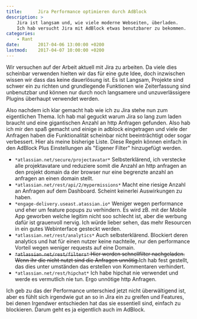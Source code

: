 ```yaml
---
title:      Jira Performance optimieren durch AdBlock
description: >
    Jira ist langsam und, wie viele moderne Webseiten, überladen.
    Ich hab versucht Jira mit AdBlock etwas benutzbarer zu bekommen.
categories:
    - Rant
date:       2017-04-06 13:00:00 +0200
lastmod:    2017-04-07 10:00:00 +0200
---
```


Wir versuchen auf der Arbeit aktuell mit Jira zu arbeiten. Da viele dies scheinbar verwenden hielten wir das für eine gute Idee, doch inzwischen wissen wir dass das keine dauerlösung ist. Es ist Langsam, Projekte sind schwer ein zu richten und grundlegende Funktionen wie Zeiterfassung sind unbenutzbar und können nur durch noch langsamere und unzuverlässigere Plugins überhaupt verwendet werden.
 
Also nachdem ich klar gemacht hab wie ich zu Jira stehe nun zum eigentlichen Thema. Ich hab mal geguckt warum Jira so lang zum laden braucht und eine gigantischen Anzahl an http Anfragen gefunden. Also hab ich mir den spaß gemacht und einige in adblock eingetragen und viele der Anfragen haben die Funktionalität scheinbar nicht beeinträchtigt oder sogar verbessert. Hier als meine bisherige Liste. Diese Regeln können einfach in den AdBlock Plus Einstellungen als "Eigener Filter" hinzugefügt werden.

- `*atlassian.net/secure/projectavatar*` Selbsterklärend, ich verstecke alle projektavatare und reduziere somit die Anzahl an http anfragen an den projekt domain da der browser nur eine begrenzte anzahl an anfragen an einen domain stellt.
- `*atlassian.net/rest/api/2/mypermissions*` Macht eine riesige Anzahl an Anfragen auf dem Dashboard. Scheint keinerlei Auswirkungen zu haben.
- `*engage-delivery.useast.atassian.io*` Weniger wegen performance und eher um feature popups zu verhindern. Es wird zB. mit der Mobile App geworben welche legitim nicht soo schlecht ist, aber die werbung dafür ist grauenvoll nervig. Ich würde lieber sehen, das mehr Resourcen in ein gutes Webinterface gesteckt werden.
- `*atlassian.net/rest/analytics*` Auch selbsterklärend. Blockiert deren analytics und hat für einen nutzer keine nachteile, nur den performance Vorteil wegen weniger requests auf eine Domain.
- ~~`*atlassian.net/rest/filters*` Hier werden schnellfilter nachgeladen. Wenn ihr die nicht nutzt sind die Anfragen unnötig.~~Ich hab fest gestellt, das dies unter umständen das erstellen von Kommentaren verhindert.
- `*atlassian.net/rest/hipchat*` Ich habe hipchat nie verwendet und werde es vermutlich nie tun. Ergo unnötige http Anfragen.

Ich geb zu das der Performance unterschied jetzt nicht überwältigend ist, aber es fühlt sich irgendwie gut an so in Jira ein zu greifen und Features, bei denen Irgendwer entschieden hat das sie essentiell sind, einfach zu blockieren. Darum geht es ja eigentlich auch im AdBlock.